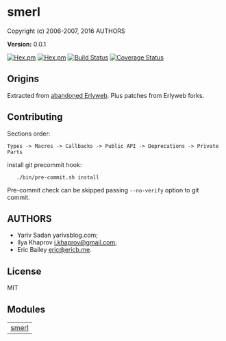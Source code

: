 

# smerl #

Copyright (c) 2006-2007, 2016 AUTHORS

__Version:__ 0.0.1

[![Hex.pm](https://img.shields.io/hexpm/v/smerl.svg?maxAge=2592000?style=plastic)](https://hex.pm/packages/smerl)
[![Hex.pm](https://img.shields.io/hexpm/dt/smerl.svg?maxAge=2592000)](https://hex.pm/packages/smerl)
[![Build Status](https://travis-ci.org/deadtrickster/smerl.svg?branch=version-3)](https://travis-ci.org/deadtrickster/smerl)
[![Coverage Status](https://coveralls.io/repos/github/deadtrickster/smerl/badge.svg?branch=master)](https://coveralls.io/github/deadtrickster/smerl?branch=master)

## Origins

Extracted from [abandoned Erlyweb](https://github.com/yariv/erlyweb).
Plus patches from Erlyweb forks.

## Contributing

Sections order:

`Types -> Macros -> Callbacks -> Public API -> Deprecations -> Private Parts`

install git precommit hook:

```
   ./bin/pre-commit.sh install
```

Pre-commit check can be skipped passing `--no-verify` option to git commit.

## AUTHORS

- Yariv Sadan yarivsblog.com;
- Ilya Khaprov i.khaprov@gmail.com;
- Eric Bailey eric@ericb.me.

## License

MIT


## Modules ##


<table width="100%" border="0" summary="list of modules">
<tr><td><a href="smerl.md" class="module">smerl</a></td></tr></table>

